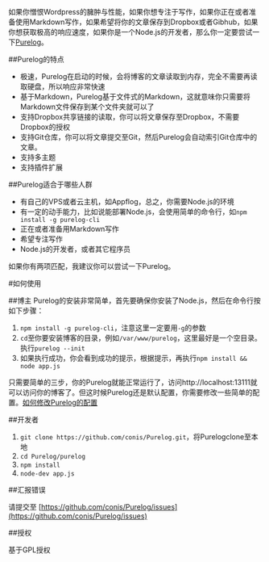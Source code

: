 如果你憎恨Wordpress的臃肿与性能，如果你想专注于写作，如果你正在或者准备使用Markdown写作，如果希望将你的文章保存到Dropbox或者Gibhub，如果你想获取极高的响应速度，如果你是一个Node.js的开发者，那么你一定要尝试一下[Purelog](http://purelog.org)。

##Purelog的特点

* 极速，Purelog在启动的时候，会将博客的文章读取到内存，完全不需要再读取硬盘，所以响应非常快速
* 基于Markdown，Purelog基于文件式的Markdown，这就意味你只需要将Markdown文件保存到某个文件夹就可以了
* 支持Dropbox共享链接的读取，你可以将文章保存至Dropbox，不需要Dropbox的授权
* 支持Git仓库，你可以将文章提交至Git，然后Purelog会自动索引Git仓库中的文章。
* 支持多主题
* 支持插件扩展

##Purelog适合于哪些人群

* 有自己的VPS或者云主机，如Appflog，总之，你需要Node.js的环境
* 有一定的动手能力，比如说能部署Node.js，会使用简单的命令行，如`npm install -g purelog-cli`
* 正在或者准备用Markdown写作
* 希望专注写作
* Node.js的开发者，或者其它程序员

如果你有两项匹配，我建议你可以尝试一下Purelog。

#如何使用

##博主
Purelog的安装非常简单，首先要确保你安装了Node.js，然后在命令行按如下步骤：

1. `npm install -g purelog-cli`，注意这里一定要用`-g`的参数
2. `cd`至你要安装博客的目录，例如`/var/www/purelog`，这里最好是一个空目录。执行`purelog --init`
3. 如果执行成功，你会看到成功的提示，根据提示，再执行`npm install && node app.js`

只需要简单的三步，你的Purelog就能正常运行了，访问http://localhost:13111就可以访问你的博客了。但这时候Purelog还是默认配置，你需要修改一些简单的配置。[如何修改Purelog的配置](http://purelog.org/archive/configure.html)

##开发者

1. `git clone https://github.com/conis/Purelog.git`，将Purelogclone至本地
2. `cd Purelog/purelog`
3. `npm install`
4. `node-dev app.js`

##汇报错误

请提交至 [https://github.com/conis/Purelog/issues](https://github.com/conis/Purelog/issues)

##授权

基于GPL授权 


